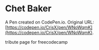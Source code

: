 # Chet Baker

A Pen created on CodePen.io. Original URL: [https://codepen.io/CrisX/pen/WNoWqmK](https://codepen.io/CrisX/pen/WNoWqmK).

tribute page for freecodecamp
